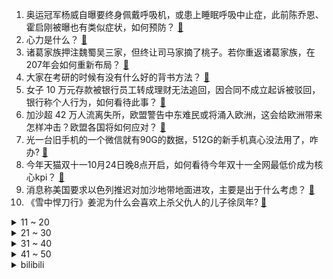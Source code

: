 1. 奥运冠军杨威自曝要终身佩戴呼吸机，或患上睡眠呼吸中止症，此前陈乔恩、霍启刚被曝也有类似症状，如何预防？ [:link:](https://www.zhihu.com/question/626079812)
2. 心力是什么？ [:link:](https://www.zhihu.com/question/21247407)
3. 诸葛家族押注魏蜀吴三家，但终让司马家摘了桃子。若你重返诸葛家族，在207年会如何重新布局？ [:link:](https://www.zhihu.com/question/625828222)
4. 大家在考研的时候有没有什么好的背书方法？ [:link:](https://www.zhihu.com/question/545064547)
5. 女子 10 万元存款被银行员工转成理财无法追回，因合同不成立起诉被驳回，银行称个人行为，如何看待此事？ [:link:](https://www.zhihu.com/question/626079801)
6. 加沙超 42 万人流离失所，欧盟警告中东难民或将涌入欧洲，这会给欧洲带来怎样冲击？欧盟各国将如何应对？ [:link:](https://www.zhihu.com/question/626111501)
7. 光一台旧手机的一个微信就有90G的数据，512G的新手机真心没法用了，咋办? [:link:](https://www.zhihu.com/question/623189683)
8. 今年天猫双十一10月24日晚8点开启，如何看待今年双十一全网最低价成为核心kpi？ [:link:](https://www.zhihu.com/question/626105166)
9. 消息称美国要求以色列推迟对加沙地带地面进攻，主要是出于什么考虑？ [:link:](https://www.zhihu.com/question/626096186)
10. 《雪中悍刀行》姜泥为什么会喜欢上杀父仇人的儿子徐凤年? [:link:](https://www.zhihu.com/question/509212732)
<details>
<summary>11 ~ 20</summary>

11. 巴以冲突已致双方近 4000 人死亡，以军称将对加沙发起大范围地面攻势，局势可能会如何发展？ [:link:](https://www.zhihu.com/question/626197868)
12. 2024 年国考 10 月 15 日开始报名，报名流程是怎样的？有哪些一定要知道的报名注意事项？ [:link:](https://www.zhihu.com/question/625813520)
13. 外媒评 S13 五大上单选手，中国上单选手包揽前二，对此你有什么想说的？ [:link:](https://www.zhihu.com/question/625870506)
14. 日产 9 月销量暴跌 30.68%，造成这一现象的原因有哪些？ [:link:](https://www.zhihu.com/question/625604045)
15. 你相册中构图最好的照片是什么？ [:link:](https://www.zhihu.com/question/621418764)
16. OpenAI 年化收入达 13 亿美元，较去年飙升 4500%，每月入账 1 亿美元，透露了哪些信息？ [:link:](https://www.zhihu.com/question/626112796)
17. 江南七怪找到郭靖以后为什么不直接带回江南呢？在自己家乡教武功多省事啊离家也近? [:link:](https://www.zhihu.com/question/625914222)
18. 证监会调整优化融券相关制度，将加大对各种不当套利行为的监管，有何影响？哪些信息值得关注？ [:link:](https://www.zhihu.com/question/626112792)
19. 知情人士称沙特正在搁置与以色列关系正常化的谈判，布林肯此趟中东之行会对沙以关系、巴以局势带来何影响？ [:link:](https://www.zhihu.com/question/626090924)
20. 马拉松跑者在跑到 35 公里后在想什么？ [:link:](https://www.zhihu.com/question/624214923)
</details>
<details>
<summary>21 ~ 30</summary>

21. 有哪些小时候的玩具，你现在还保存着？ [:link:](https://www.zhihu.com/question/385605966)
22. 曾经著名的黄冈中学，怎么没落了？ [:link:](https://www.zhihu.com/question/65786127)
23. 报道称「以色列同意加沙地带的外国人离开」，哪些信息值得关注？目前巴以冲突局势如何？ [:link:](https://www.zhihu.com/question/626123010)
24. 刺刀比起传统的冷兵器在战斗力上孰能孰弱呢？ [:link:](https://www.zhihu.com/question/575037075)
25. 可以交换相册最近一张美食照吗？ [:link:](https://www.zhihu.com/question/625926680)
26. 九阴真经和九阳神功可以一起练吗? [:link:](https://www.zhihu.com/question/24509133)
27. 《红楼梦》第三十六回，宝钗在宝玉午睡时给宝玉绣肚兜的行为是否不合规矩？ [:link:](https://www.zhihu.com/question/32130379)
28. 只留两个镜头，你会选什么参数的？ [:link:](https://www.zhihu.com/question/616886939)
29. 如何评价《披荆斩棘的哥哥第三季》第八期四公？ [:link:](https://www.zhihu.com/question/625941401)
30. 网友曝出演员陈牧驰婚姻档案，泄露其身份证号等隐私，可能触犯了哪些法律？ [:link:](https://www.zhihu.com/question/625931050)
</details>
<details>
<summary>31 ~ 40</summary>

31. 2k下，选4060ti还是4070? [:link:](https://www.zhihu.com/question/603296133)
32. 如何评价IVE回归主打曲《Baddie》？ [:link:](https://www.zhihu.com/question/625936518)
33. 狠人的本质是什么? [:link:](https://www.zhihu.com/question/622670900)
34. 还有什么现存汉代建筑么？ [:link:](https://www.zhihu.com/question/375587191)
35. 巴以新一轮冲突已造成双方超过 3500 人死亡，以军称加沙地带平民并非攻击目标，局势可能会如何发展？ [:link:](https://www.zhihu.com/question/626121391)
36. 作为家长，你通常会怎样陪孩子们玩玩具？ [:link:](https://www.zhihu.com/question/623318661)
37. 为什么大家都挤破头去国外读phd? [:link:](https://www.zhihu.com/question/616628814)
38. 除了家电损坏，什么情况下你会选择换新家电？ [:link:](https://www.zhihu.com/question/626105881)
39. 如何解读「人类的悲欢并不相通」？ [:link:](https://www.zhihu.com/question/298553554)
40. 人到40身体真的大不如前了吗？ [:link:](https://www.zhihu.com/question/451969950)
</details>
<details>
<summary>41 ~ 50</summary>

41. 你能体会那种写 Python 时不用 import 的幸福吗？ [:link:](https://www.zhihu.com/question/626060971)
42. 《甄嬛传》为什么甄嬛和浣碧的姐妹情总是感觉很塑料？ [:link:](https://www.zhihu.com/question/432828282)
43. 双 11 换新家电，除了满减和领券，还能怎样更省钱？ [:link:](https://www.zhihu.com/question/626105968)
44. 双 11，你准备入手的儿童玩具是什么？ [:link:](https://www.zhihu.com/question/624167227)
45. 现在满大街都是大学生，上大学还有必要吗？ [:link:](https://www.zhihu.com/question/624837829)
46. 意大利托纳利扎尼奥洛涉赌，或被禁赛 3 年，被赶出国家队，该事件具体情况是什么？ [:link:](https://www.zhihu.com/question/625965490)
47. 如果再铺一次瓷砖，你会有哪些坚持？ [:link:](https://www.zhihu.com/question/535814883)
48. 可以留一首你最近很喜欢的歌吗? [:link:](https://www.zhihu.com/question/625745914)
49. 为什么总有人低估人类徒手战力? [:link:](https://www.zhihu.com/question/623561639)
50. 如何评价《披荆斩棘》第三季的四公舞台（下）？ [:link:](https://www.zhihu.com/question/626083904)
</details><details>
<summary>bilibili</summary>

</details>